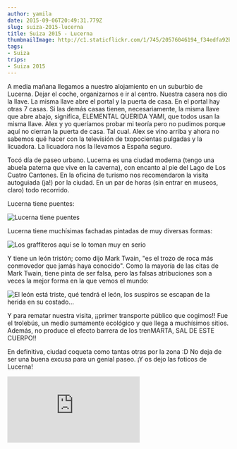 ```yaml
---
author: yamila
date: 2015-09-06T20:49:31.779Z
slug: suiza-2015-lucerna
title: Suiza 2015 - Lucerna
thumbnailImage: http://c1.staticflickr.com/1/745/20576046194_f34edfa92b_z.jpg
tags:
- Suiza
trips:
- Suiza 2015
---
```


A media mañana llegamos a nuestro alojamiento en un suburbio de Lucerna. Dejar el coche, organizarnos e ir al centro. Nuestra casera nos dio la llave. La misma llave abre el portal y la puerta de casa. En el portal hay otras 7 casas. Si las demás casas tienen, necesariamente, la misma llave que abre abajo, significa, ELEMENTAL QUERIDA YAMI, que todos usan la misma llave. Alex y yo queríamos probar mi teoría pero no pudimos porque aquí no cierran la puerta de casa. Tal cual. Alex se vino arriba y ahora no sabemos qué hacer con la televisión de txopocientas pulgadas y la licuadora. La licuadora nos la llevamos a España seguro.

Tocó día de paseo urbano. Lucerna es una ciudad moderna (tengo una abuela paterna que vive en la caverna), con encanto al pie del Lago de Los Cuatro Cantones. En la oficina de turismo nos recomendaron la visita autoguiada (ja!) por la ciudad. En un par de horas (sin entrar en museos, claro) todo recorrido.

Lucerna tiene puentes:

<img src="http://c1.staticflickr.com/1/745/20576046194_f34edfa92b_z.jpg" title="Lucerna tiene puentes" />

Lucerna tiene muchísimas fachadas pintadas de muy diversas formas:

<img src="http://c1.staticflickr.com/1/578/21010611470_88d1fc39ed.jpg" title="Los graffiteros aquí se lo toman muy en serio" />

Y tiene un león tristón; como dijo Mark Twain, "es el trozo de roca más conmovedor que jamás haya conocido". Como la mayoría de las citas de Mark Twain, tiene pinta de ser falsa, pero las falsas atribuciones son a veces la mejor forma en la que vemos el mundo:

<img src="http://c2.staticflickr.com/6/5830/21198716665_7feb1828ca_z.jpg" title="El león está triste, qué tendrá el león, los suspiros se escapan de la herida en su costado..." />

Y para rematar nuestra visita, ¡¡primer transporte público que cogimos!! Fue el trolebús, un medio sumamente ecológico y que llega a muchísimos sitios. Además, no produce el efecto barrera de los trenMARTA, SAL DE ESTE CUERPO!!

En definitiva, ciudad coqueta como tantas otras por la zona :D No deja de ser una buena excusa para un genial paseo. ¡Y os dejo las foticos de Lucerna!

<div class='embed-container'><iframe src='https://www.flickr.com/photos/125687915@N08/albums/72157658251193032/player' frameborder='0' allowfullscreen webkitallowfullscreen mozallowfullscreen oallowfullscreen msallowfullscreen></iframe></div>
